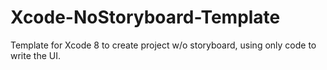 # Xcode-NoStoryboard-Template
Template for Xcode 8 to create project w/o storyboard, using only code to write the UI.
